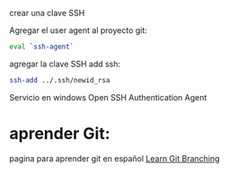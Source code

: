 crear una clave SSH



Agregar el user agent al proyecto git:



```sh fold:"Abrir un agente eval"
eval `ssh-agent`
```


agregar la clave SSH
add ssh:

```sh fold:"Agregar el id_rsa "
ssh-add ../.ssh/newid_rsa
```


Servicio en windows
Open SSH Authentication Agent


# aprender Git:
pagina para aprender git en español
[Learn Git Branching](https://learngitbranching.js.org/?locale=es_ES)


